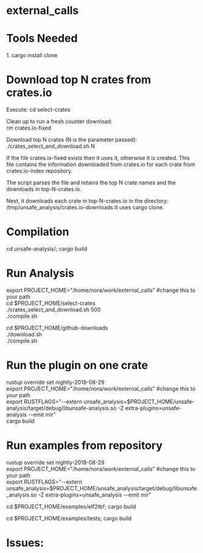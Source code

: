 # external_calls

<h1>Tools Needed</h1>
1. cargo install clone

<h1>Download top N crates from crates.io</h1>

Execute: cd select-crates

Clean up to run a fresh counter download:<br> rm crates.io-fixed

Download top N crates (N is the parameter passed): <br>
./crates_select_and_download.sh N

If the file crates.io-fixed exists then it uses it, otherwise it is
created. This file contains the information downloaded from crates.io
for each crate from crates.io-index repository.

The script parses the file and retains the top N crate names and the
downloads in top-N-crates.io.

Next, it downloads each crate in top-N-crates.io in the directory:
/tmp/unsafe_analysis/crates.io-downloads.It uses cargo clone.

<h1>Compilation</h1>

cd unsafe-analysis/; cargo build <br>

<h1>Run Analysis</h1>
export PROJECT_HOME="/home/nora/work/external_calls" #change this to your path<br>
cd $PROJECT_HOME/select-crates<br>
./crates_select_and_download.sh 500<br>
./compile.sh<br>

cd $PROJECT_HOME/github-downloads<br>
./download.sh<br>
./compile.sh<br>

<h1>Run the plugin on one crate</h1>

rustup override set nightly-2018-08-29<br>
export PROJECT_HOME="/home/nora/work/external_calls" #change this to your path<br>
export RUSTFLAGS="--extern unsafe_analysis=$PROJECT_HOME/unsafe-analysis/target/debug/libunsafe-analysis.so -Z extra-plugins=unsafe-analysis --emit mir"<br>
cargo build

<h1>Run examples from repository</h1>

rustup override set nightly-2018-08-29<br>
export PROJECT_HOME="/home/nora/work/external_calls" #change this to your path<br>
export RUSTFLAGS="--extern unsafe_analysis=$PROJECT_HOME/unsafe_analysis/target/debug/libunsafe_analysis.so -Z extra-plugins=unsafe_analysis --emit mir"<br>

cd $PROJECT_HOME/examples/elf2tbf; cargo build

cd $PROJECT_HOME/examples/tests; cargo build

<h1>Issues:</h1> 